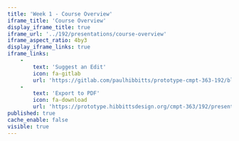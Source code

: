 ```yaml
---
title: 'Week 1 - Course Overview'
iframe_title: 'Course Overview'
display_iframe_title: true
iframe_url: '../192/presentations/course-overview'
iframe_aspect_ratio: 4by3
display_iframe_links: true
iframe_links:
    -
        text: 'Suggest an Edit'
        icon: fa-gitlab
        url: 'https://gitlab.com/paulhibbitts/prototype-cmpt-363-192/blob/master/pages/02.192/presentations/course-overview/presentation.md'
    -
        text: 'Export to PDF'
        icon: fa-download
        url: 'https://prototype.hibbittsdesign.org/cmpt-363/192/presentations/course-overview?print-pdf=true'
published: true
cache_enable: false
visible: true
---
```

